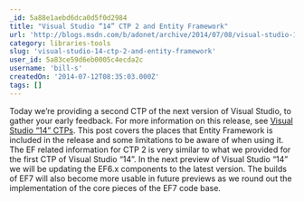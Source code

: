 ```yaml
---
_id: 5a88e1aebd6dca0d5f0d2984
title: "Visual Studio “14” CTP 2 and Entity Framework"
url: 'http://blogs.msdn.com/b/adonet/archive/2014/07/08/visual-studio-14-ctp-2-and-entity-framework.aspx'
category: libraries-tools
slug: 'visual-studio-14-ctp-2-and-entity-framework'
user_id: 5a83ce59d6eb0005c4ecda2c
username: 'bill-s'
createdOn: '2014-07-12T08:35:03.000Z'
tags: []
---
```


Today we’re providing a second CTP of the next version of Visual Studio, to gather your early feedback. For more information on this release, see <a href="http://go.microsoft.com/fwlink/?LinkId=400850">Visual Studio “14” CTPs</a>. This post covers the places that Entity Framework is included in the release and some limitations to be aware of when using it. The EF related information for CTP 2 is very similar to what we provided for the first CTP of Visual Studio “14”. In the next preview of Visual Studio “14” we will be updating the EF6.x components to the latest version. The builds of EF7 will also become more usable in future previews as we round out the implementation of the core pieces of the EF7 code base.
